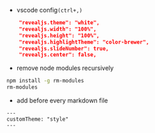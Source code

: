 * vscode config`(ctrl+,)`
```json
    "revealjs.theme": "white",
    "revealjs.width": "100%",
    "revealjs.height": "100%",
    "revealjs.highlightTheme": "color-brewer",
    "revealjs.slideNumber": true,
    "revealjs.center": false,
```
* remove node modules recursively
```bash
npm install -g rm-modules
rm-modules
```
* add before every markdown file
```config
---
customTheme: "style"
---
```
